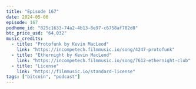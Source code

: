 ```yaml
---
title: "Episode 167"
date: 2024-05-06
episode: 167
podhome_id: "825c1633-74a2-4b13-8e97-c6758af782d8"
btc_price_usd: "64,032"
music_credits:
  - title: "Protofunk by Kevin MacLeod"
    link: "https://incompetech.filmmusic.io/song/4247-protofunk"
  - title: "Ethernight by Kevin MacLeod"
    link: "https://incompetech.filmmusic.io/song/7612-ethernight-club"
  - title: "License"
    link: "https://filmmusic.io/standard-license"
tags: ["bitcoin", "podcast"]
---
```

